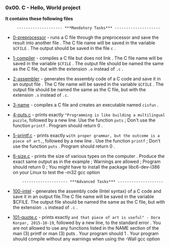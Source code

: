 ### 0x00. C - Hello, World project

__It contains these following files__

         -------------------- ***Mandatory Tasks*** --------------------        
- [0-preprocessor](https://github.com/8srael/alx-low_level_programming/blob/main/0x00-hello_world/0-preprocessor) - runs a C file through the preprocessor and save the result into another file . The C file name will be saved in the variable `$CFILE` . The output should be saved in the file `c` .
- [1-compiler](https://github.com/8srael/alx-low_level_programming/blob/main/0x00-hello_world/1-compiler) - compiles a C file but does not link . The C file name will be saved in the variable `$CFILE` . The output file should be named the same as the C file, but with the extension `.o` instead of `.c` .
- [2-assembler](https://github.com/8srael/alx-low_level_programming/blob/main/0x00-hello_world/2-assembler) - generates the assembly code of a C code and save it in an output file . The C file name will be saved in the variable `$CFILE` . The output file should be named the same as the C file, but with the extension `.s` instead of `.c`.
- [3-name](https://github.com/8srael/alx-low_level_programming/blob/main/0x00-hello_world/3-name) - compiles a C file and creates an executable named `cisfun` .
- [4-puts.c](https://github.com/8srael/alx-low_level_programming/blob/main/0x00-hello_world/4-puts.c) - prints exactly `"Programming is like building a multilingual puzzle`, followed by a new line. Use the function `puts` ; Don't use the function `printf` . Program should return 0 .
- [5-printf.c](https://github.com/8srael/alx-low_level_programming/blob/main/0x00-hello_world/5-printf.c) - prints exactly `with proper grammar, but the outcome is a piece of art,`, followed by a new line .  Use the function `printf` ; Don't use the function `puts` . Program should return 0 .
- [6-size.c](https://github.com/8srael/alx-low_level_programming/blob/main/0x00-hello_world/6-size.c) - prints the size of various types on the computer . Produce the exact same output as in the example ; Warnings are allowed ; Program should return 0 ; You might have to install the package libc6-dev-i386 on your Linux to test the -m32 gcc option

          -------------------- ***Advanced Tasks*** --------------------
- [100-intel](https://github.com/8srael/alx-low_level_programming/blob/main/0x00-hello_world/100-intel) - generates the assembly code (Intel syntax) of a C code and save it in an output file.The C file name will be saved in the variable $CFILE. The output file should be named the same as the C file, but with the extension `.s` instead of `.c` .
- [101-quote.c](https://github.com/8srael/alx-low_level_programming/blob/main/0x00-hello_world/101-quote.c) - prints exactly `and that piece of art is useful" - Dora Korpar, 2015-10-19`, followed by a new line, to the standard error . You are not allowed to use any functions listed in the NAME section of the man (3) printf or man (3) puts . Your program should 1 . Your program should compile without any warnings when using the -Wall gcc option

